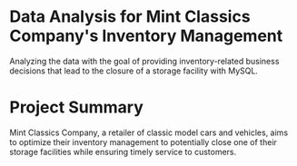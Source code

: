 # Data Analysis for Mint Classics Company's Inventory Management
Analyzing the data with the goal of providing inventory-related business decisions that lead to the closure of a storage facility with MySQL.

# Project Summary
Mint Classics Company, a retailer of classic model cars and vehicles, aims to optimize their inventory management to potentially close one of their storage facilities while ensuring timely service to customers.
